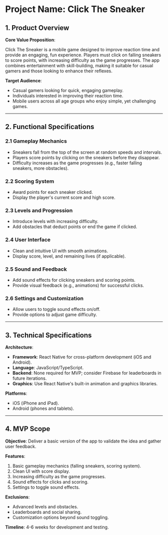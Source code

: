 # Project Name: Click The Sneaker

## 1. Product Overview

**Core Value Proposition**:

Click The Sneaker is a mobile game designed to improve reaction time and provide an engaging, fun experience. Players must click on falling sneakers to score points, with increasing difficulty as the game progresses. The app combines entertainment with skill-building, making it suitable for casual gamers and those looking to enhance their reflexes.

**Target Audience**:

- Casual gamers looking for quick, engaging gameplay.
- Individuals interested in improving their reaction time.
- Mobile users across all age groups who enjoy simple, yet challenging games.

---

## 2. Functional Specifications

### 2.1 Gameplay Mechanics

- Sneakers fall from the top of the screen at random speeds and intervals.
- Players score points by clicking on the sneakers before they disappear.
- Difficulty increases as the game progresses (e.g., faster falling sneakers, more obstacles).

### 2.2 Scoring System

- Award points for each sneaker clicked.
- Display the player's current score and high score.

### 2.3 Levels and Progression

- Introduce levels with increasing difficulty.
- Add obstacles that deduct points or end the game if clicked.

### 2.4 User Interface

- Clean and intuitive UI with smooth animations.
- Display score, level, and remaining lives (if applicable).

### 2.5 Sound and Feedback

- Add sound effects for clicking sneakers and scoring points.
- Provide visual feedback (e.g., animations) for successful clicks.

### 2.6 Settings and Customization

- Allow users to toggle sound effects on/off.
- Provide options to adjust game difficulty.

---

## 3. Technical Specifications

**Architecture**:

- **Framework**: React Native for cross-platform development (iOS and Android).
- **Language**: JavaScript/TypeScript.
- **Backend**: None required for MVP; consider Firebase for leaderboards in future iterations.
- **Graphics**: Use React Native's built-in animation and graphics libraries.

**Platforms**:

- iOS (iPhone and iPad).
- Android (phones and tablets).

---

## 4. MVP Scope

**Objective**: Deliver a basic version of the app to validate the idea and gather user feedback.

**Features**:

1. Basic gameplay mechanics (falling sneakers, scoring system).
2. Clean UI with score display.
3. Increasing difficulty as the game progresses.
4. Sound effects for clicks and scoring.
5. Settings to toggle sound effects.

**Exclusions**:

- Advanced levels and obstacles.
- Leaderboards and social sharing.
- Customization options beyond sound toggling.

**Timeline**: 4-6 weeks for development and testing.
